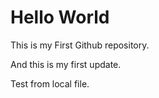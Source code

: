 # Hello World

This is my First Github repository. 

And this is my first update.

Test from local file.